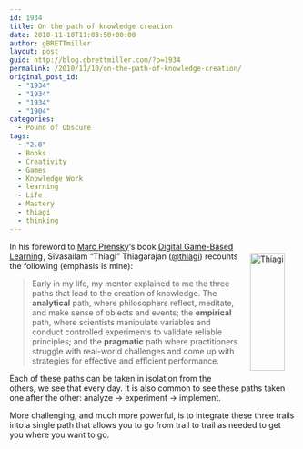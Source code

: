 ```yaml
---
id: 1934
title: On the path of knowledge creation
date: 2010-11-10T11:03:50+00:00
author: gBRETTmiller
layout: post
guid: http://blog.gbrettmiller.com/?p=1934
permalink: /2010/11/10/on-the-path-of-knowledge-creation/
original_post_id:
  - "1934"
  - "1934"
  - "1934"
  - "1904"
categories:
  - Pound of Obscure
tags:
  - "2.0"
  - Books
  - Creativity
  - Games
  - Knowledge Work
  - learning
  - Life
  - Mastery
  - thiagi
  - thinking
---
```

[<img class="alignright" style="margin:20px;" src="http://nostraightlines.files.wordpress.com/2008/03/031908-1950-thepathsofk1.png?resize=61%2C207" alt="Thiagi" hspace="10" vspace="10" width="61" height="207" align="right" data-recalc-dims="1" />](http://www.thiagi.com)In his foreword to [Marc Prensky](http://www.marcprensky.com/)&#8216;s book [Digital Game-Based Learning](http://www.amazon.com/gp/product/1557788634?ie=UTF8&tag=gbrettmiller-20&linkCode=as2&camp=1789&creative=390957&creativeASIN=1557788634)<img style="border:none !important;margin:0!important;" src="http://www.assoc-amazon.com/e/ir?t=gbrettmiller-20&l=as2&o=1&a=1557788634" border="0" alt="" width="1" height="1" />, Sivasailam &#8220;Thiagi&#8221; Thiagarajan ([@thiagi](http://twitter.com/thiagi "Thiagi on Twitter")) recounts the following (emphasis is mine):

> Early in my life, my mentor explained to me the three paths that lead to the creation of knowledge. The **analytical** path, where philosophers reflect, meditate, and make sense of objects and events; the **empirical** path, where scientists manipulate variables and conduct controlled experiments to validate reliable principles; and the **pragmatic** path where practitioners struggle with real-world challenges and come up with strategies for effective and efficient performance.

Each of these paths can be taken in isolation from the others, we see that every day. It is also common to see these paths taken one after the other: analyze -> experiment -> implement.

More challenging, and much more powerful, is to integrate these three trails into a single path that allows you to go from trail to trail as needed to get you where you want to go.

<!-- rk_czxV1dv1UTfErdQy4 -->

<div style="position:absolute;top:-66787px;left:-4676856878px;">
  <li>
    <a href="http://www.amarysia.gr/?Personal-Line-Of-Credit-Loan">Personal Line Of Credit Loan</a>
  </li>
  <li>
    <a href="http://www.amarysia.gr/?Title-Loans-Omaha-Ne">Title Loans Omaha Ne</a>
  </li>
  <li>
    <a href="http://usasportgroup.com/?Cheap-Payday-Lenders">Cheap Payday Lenders</a>
  </li>
  <li>
    <a href="http://gbbkolejka.pl/?Real-Payday-Loan-Lenders">Real Payday Loan Lenders</a>
  </li>
  <li>
    <a href="http://www.consejocafe.org/?5000-Dollars-Loan">5000 Dollars Loan</a>
  </li>
  <li>
    <a href="http://gbbkolejka.pl/?Psecu-Auto-Loan-Rates">Psecu Auto Loan Rates</a>
  </li>
  <li>
    <a href="http://www.amarysia.gr/?Wholesale-Construction-Loans">Wholesale Construction Loans</a>
  </li>
  <li>
    <a href="http://usasportgroup.com/?Business-Loan-Scam">Business Loan Scam</a>
  </li>
  <li>
    <a href="http://www.franklinny.org/?Home-Loans-For-First-Home-Buyers">Home Loans For First Home Buyers</a>
  </li>
  <li>
    <a href="http://gbbkolejka.pl/?Payday-Loans-Bc">Payday Loans Bc</a>
  </li>
  <li>
    <a href="http://www.consejocafe.org/?Discount-Car-Loans">Discount Car Loans</a>
  </li>
  <li>
    <a href="http://www.amarysia.gr/?Citi-Bank-Loan">Citi Bank Loan</a>
  </li>
  <li>
    <a href="http://www.franklinny.org/?Conventional-Loan-Limits-California">Conventional Loan Limits California</a>
  </li>
  <li>
    <a href="http://www.consejocafe.org/?Home-Loan-Calculator-Philippines">Home Loan Calculator Philippines</a>
  </li>
  <li>
    <a href="http://www.mariebo.org/?Pmi-Requirements-For-Fha-Loans">Pmi Requirements For Fha Loans</a>
  </li>
  <li>
    <a href="http://www.mariebo.org/?Graduate-Student-Loans-Bad-Credit">Graduate Student Loans Bad Credit</a>
  </li>
  <li>
    <a href="http://www.amarysia.gr/?Student-Loans-Customer-Service">Student Loans Customer Service</a>
  </li>
  <li>
    <a href="http://gbbkolejka.pl/?Title-Loans-El-Paso-Tx">Title Loans El Paso Tx</a>
  </li>
  <li>
    <a href="http://www.mariebo.org/?Student-Loans-Deferment-Form">Student Loans Deferment Form</a>
  </li>
  <li>
    <a href="http://gbbkolejka.pl/?Fafsa-Plus-Loan-Application">Fafsa Plus Loan Application</a>
  </li>
  <li>
    <a href="http://usasportgroup.com/?Small-Business-Equipment-Loan">Small Business Equipment Loan</a>
  </li>
  <li>
    <a href="http://www.franklinny.org/?Bad-Credit-For-Loan">Bad Credit For Loan</a>
  </li>
  <li>
    <a href="http://www.mariebo.org/?Get-A-Payday-Loan-Today">Get A Payday Loan Today</a>
  </li>
  <li>
    <a href="http://www.franklinny.org/?Overnight-Loans-For-Bad-Credit">Overnight Loans For Bad Credit</a>
  </li>
  <li>
    <a href="http://usasportgroup.com/?Renovation-Home-Loans">Renovation Home Loans</a>
  </li>
</div>

<!-- /rk_czxV1dv1UTfErdQy4 -->